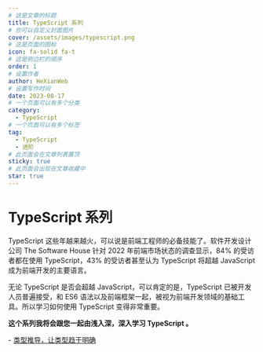 ```yaml
---
# 这是文章的标题
title: TypeScript 系列
# 你可以自定义封面图片
cover: /assets/images/typescript.png
# 这是页面的图标
icon: fa-solid fa-t
# 这是侧边栏的顺序
order: 1
# 设置作者
author: HeXianWeb
# 设置写作时间
date: 2023-08-17
# 一个页面可以有多个分类
category:
  - TypeScript
# 一个页面可以有多个标签
tag:
  - TypeScript
  - 进阶
# 此页面会在文章列表置顶
sticky: true
# 此页面会出现在文章收藏中
star: true
---
```


# TypeScript 系列

TypeScript 这些年越来越火，可以说是前端工程师的必备技能了。软件开发设计公司 The Software House 针对 2022 年前端市场状态的调查显示，84% 的受访者都在使用 TypeScript，43% 的受访者甚至认为 TypeScript 将超越 JavaScript 成为前端开发的主要语言。

无论 TypeScript 是否会超越 JavaScript，可以肯定的是，TypeScript 已被开发人员普遍接受，和 ES6 语法以及前端框架一起，被视为前端开发领域的基础工具。所以学习如何使用 TypeScript 变得非常重要。

**这个系列我将会跟您一起由浅入深，深入学习 TypeScript 。**

\- [类型推导，让类型趋于明确](类型推导.md)

